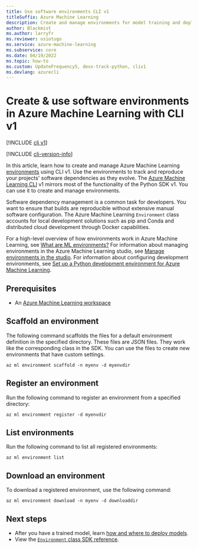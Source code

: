 ```yaml
---
title: Use software environments CLI v1
titleSuffix: Azure Machine Learning
description: Create and manage environments for model training and deployment with CLI v1. Manage Python packages and other settings for the environment.
author: Blackmist
ms.author: larryfr
ms.reviewer: osiotugo
ms.service: azure-machine-learning
ms.subservice: core
ms.date: 04/19/2022
ms.topic: how-to
ms.custom: UpdateFrequency5, devx-track-python, cliv1
ms.devlang: azurecli
---
```


# Create & use software environments in Azure Machine Learning with CLI v1

[!INCLUDE [cli v1](../includes/machine-learning-cli-v1.md)]

[!INCLUDE [cli-version-info](../includes/machine-learning-cli-v1-deprecation.md)]


In this article, learn how to create and manage Azure Machine Learning [environments](/python/api/azureml-core/azureml.core.environment.environment) using CLI v1. Use the environments to track and reproduce your projects' software dependencies as they evolve. The [Azure Machine Learning CLI](reference-azure-machine-learning-cli.md) v1 mirrors most of the functionality of the Python SDK v1. You can use it to create and manage environments.

Software dependency management is a common task for developers. You want to ensure that builds are reproducible without extensive manual software configuration. The Azure Machine Learning `Environment` class accounts for local development solutions such as pip and Conda and distributed cloud development through Docker capabilities.

For a high-level overview of how environments work in Azure Machine Learning, see [What are ML environments?](../concept-environments.md) For information about managing environments in the Azure Machine Learning studio, see [Manage environments in the studio](../how-to-manage-environments-in-studio.md). For information about configuring development environments, see [Set up a Python development environment for Azure Machine Learning](how-to-configure-environment.md).

## Prerequisites

* An [Azure Machine Learning workspace](../quickstart-create-resources.md)

## Scaffold an environment

The following command scaffolds the files for a default environment definition in the specified directory. These files are JSON files. They work like the corresponding class in the SDK. You can use the files to create new environments that have custom settings. 

```azurecli-interactive
az ml environment scaffold -n myenv -d myenvdir
```

## Register an environment

Run the following command to register an environment from a specified directory:

```azurecli-interactive
az ml environment register -d myenvdir
```

## List environments

Run the following command to list all registered environments:

```azurecli-interactive
az ml environment list
```

## Download an environment

To download a registered environment, use the following command:

```azurecli-interactive
az ml environment download -n myenv -d downloaddir
```

## Next steps

* After you have a trained model, learn [how and where to deploy models](how-to-deploy-and-where.md).
* View the [`Environment` class SDK reference](/python/api/azureml-core/azureml.core.environment%28class%29).
